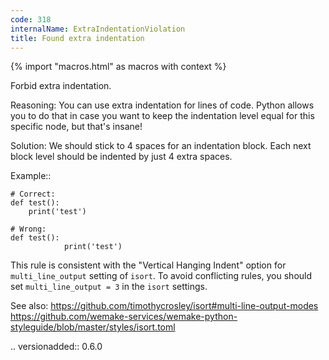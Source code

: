 ```yaml
---
code: 318
internalName: ExtraIndentationViolation
title: Found extra indentation
---
```


{% import "macros.html" as macros with context %}


Forbid extra indentation.

Reasoning:
    You can use extra indentation for lines of code.
    Python allows you to do that in case you want to keep the
    indentation level equal for this specific node,
    but that's insane!

Solution:
    We should stick to 4 spaces for an indentation block.
    Each next block level should be indented by just 4 extra spaces.

Example::

    # Correct:
    def test():
        print('test')

    # Wrong:
    def test():
                print('test')

This rule is consistent with the "Vertical Hanging Indent" option for
``multi_line_output`` setting of ``isort``. To avoid conflicting rules,
you should set ``multi_line_output = 3`` in the ``isort`` settings.

See also:
    https://github.com/timothycrosley/isort#multi-line-output-modes
    https://github.com/wemake-services/wemake-python-styleguide/blob/master/styles/isort.toml

.. versionadded:: 0.6.0